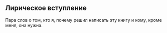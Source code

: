 Лирическое вступление
---------------------

Пара слов о том, кто я, почему решил написать эту книгу и кому, кроме меня, она нужна.
